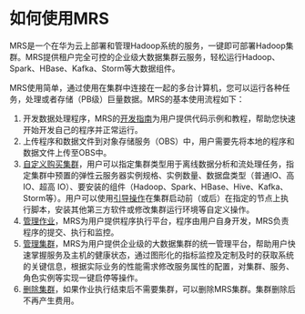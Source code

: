 # 如何使用MRS<a name="ZH-CN_TOPIC_0173178534"></a>

MRS是一个在华为云上部署和管理Hadoop系统的服务，一键即可部署Hadoop集群。MRS提供租户完全可控的企业级大数据集群云服务，轻松运行Hadoop、Spark、HBase、Kafka、Storm等大数据组件。

MRS使用简单，通过使用在集群中连接在一起的多台计算机，您可以运行各种任务，处理或者存储（PB级）巨量数据。MRS的基本使用流程如下：

1.  开发数据处理程序，MRS的[开发指南](https://support.huaweicloud.com/devg-mrs/mrs_06_0002.html)为用户提供代码示例和教程，帮助您快速开始开发自己的程序并正常运行。
2.  上传程序和数据文件到对象存储服务（OBS）中，用户需要先将本地的程序和数据文件上传至OBS中。
3.  [自定义购买集群](自定义购买集群.md)，用户可以指定集群类型用于离线数据分析和流处理任务，指定集群中预置的弹性云服务器实例规格、实例数量、数据盘类型（普通IO、高 IO、超高 IO）、要安装的组件（Hadoop、Spark、HBase、Hive、Kafka、Storm等）。用户可以使用[引导操作](引导操作简介.md)在集群启动前（或后）在指定的节点上执行脚本，安装其他第三方软件或修改集群运行环境等自定义操作。
4.  [管理作业](作业简介.md)，MRS为用户提供程序执行平台，程序由用户自身开发，MRS负责程序的提交、执行和监控。
5.  [管理集群](查看集群基本信息.md)，MRS为用户提供企业级的大数据集群的统一管理平台，帮助用户快速掌握服务及主机的健康状态，通过图形化的指标监控及定制及时的获取系统的关键信息，根据实际业务的性能需求修改服务属性的配置，对集群、服务、角色实例等实现一键启停等操作。
6.  [删除集群](删除集群.md)，如果作业执行结束后不需要集群，可以删除MRS集群。集群删除后不再产生费用。

